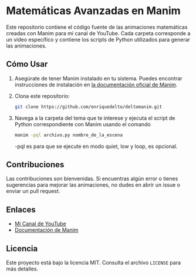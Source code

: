 # Matemáticas Avanzadas en Manim

Este repositorio contiene el código fuente de las animaciones matemáticas creadas con Manim para mi canal de YouTube. Cada carpeta corresponde a un vídeo específico y contiene los scripts de Python utilizados para generar las animaciones.

## Cómo Usar

1. Asegúrate de tener Manim instalado en tu sistema. Puedes encontrar instrucciones de instalación en [la documentación oficial de Manim](https://docs.manim.community/en/stable/installation.html).

2. Clona este repositorio:
   ```bash
   git clone https://github.com/enriquedelto/deltomanim.git
   ```

3. Navega a la carpeta del tema que te interese y ejecuta el script de Python correspondiente con Manim usando el comando 
    ```bash 
    manim -pql archivo.py nombre_de_la_escena
    ```
    -pql es para que se ejecute en modo quiet, low y loop, es opcional.

## Contribuciones

Las contribuciones son bienvenidas. Si encuentras algún error o tienes sugerencias para mejorar las animaciones, no dudes en abrir un issue o enviar un pull request.

## Enlaces

- [Mi Canal de YouTube](https://www.youtube.com/@EnriqueDelto)
- [Documentación de Manim](https://docs.manim.community/)

## Licencia

Este proyecto está bajo la licencia MIT. Consulta el archivo `LICENSE` para más detalles.
